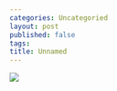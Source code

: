 ```yaml
---
categories: Uncategoried
layout: post
published: false
tags: 
title: Unnamed
---
```

![](E:\Github\oriellee.github.io\assets\img\201703\git-bg.jpg)